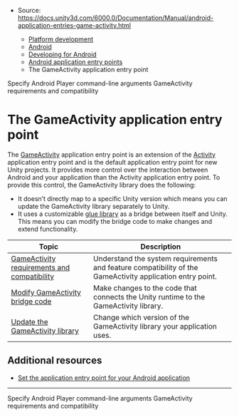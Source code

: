 * Source: https://docs.unity3d.com/6000.0/Documentation/Manual/android-application-entries-game-activity.html

  * [Platform development ](https://docs.unity3d.com/6000.0/Documentation/Manual/PlatformSpecific.html)
  * [Android](https://docs.unity3d.com/6000.0/Documentation/Manual/android.html)
  * [Developing for Android](https://docs.unity3d.com/6000.0/Documentation/Manual/android-developing.html)
  * [Android application entry points](https://docs.unity3d.com/6000.0/Documentation/Manual/android-application-entries.html)
  * The GameActivity application entry point


[](https://docs.unity3d.com/6000.0/Documentation/Manual/android-custom-activity-command-line.html)
Specify Android Player command-line arguments
[](https://docs.unity3d.com/6000.0/Documentation/Manual/android-application-entries-game-activity-requirements.html)
GameActivity requirements and compatibility
# The GameActivity application entry point
The [GameActivity](https://developer.android.com/games/agdk/game-activity) application entry point is an extension of the [Activity](https://docs.unity3d.com/6000.0/Documentation/Manual/android-application-entries-activity.html) application entry point and is the default application entry point for new Unity projects. It provides more control over the interaction between Android and your application than the Activity application entry point. To provide this control, the GameActivity library does the following:
  * It doesn’t directly map to a specific Unity version which means you can update the GameActivity library separately to Unity.
  * It uses a customizable [glue library](https://developer.android.com/reference/games/game-activity/group/android-native-app-glue) as a bridge between itself and Unity. This means you can modify the bridge code to make changes and extend functionality.

**Topic** | **Description**  
---|---  
[GameActivity requirements and compatibility](https://docs.unity3d.com/6000.0/Documentation/Manual/android-application-entries-game-activity-requirements.html) | Understand the system requirements and feature compatibility of the GameActivity application entry point.  
[Modify GameActivity bridge code](https://docs.unity3d.com/6000.0/Documentation/Manual/android-application-entries-game-activity-modify-bridge.html) | Make changes to the code that connects the Unity runtime to the GameActivity library.  
[Update the GameActivity library](https://docs.unity3d.com/6000.0/Documentation/Manual/android-application-entries-game-activity-update-library.html) | Change which version of the GameActivity library your application uses.  
## Additional resources
  * [Set the application entry point for your Android application](https://docs.unity3d.com/6000.0/Documentation/Manual/android-application-entries-set.html)


* * *
[](https://docs.unity3d.com/6000.0/Documentation/Manual/android-custom-activity-command-line.html)
Specify Android Player command-line arguments
[](https://docs.unity3d.com/6000.0/Documentation/Manual/android-application-entries-game-activity-requirements.html)
GameActivity requirements and compatibility
